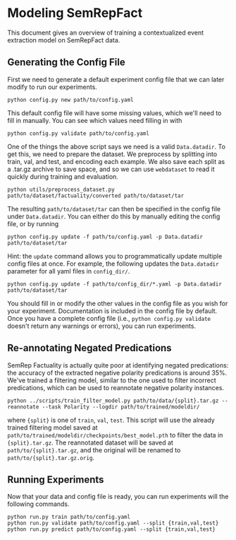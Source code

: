 # Modeling SemRepFact

This document gives an overview of training a contextualized event extraction model on SemRepFact data.

## Generating the Config File

First we need to generate a default experiment config file that we can later modify to run our experiments.

```
python config.py new path/to/config.yaml
```

This default config file will have some missing values, which we'll need to fill in manually. You can see which
values need filling in with

```
python config.py validate path/to/config.yaml
```

One of the things the above script says we need is a valid `Data.datadir`.
To get this, we need to prepare the dataset. We preprocess by splitting into train, val, and test, and
encoding each example. We also save each split as a .tar.gz archive to save space, and so we can
use `webdataset` to read it quickly during training and evaluation.

```
python utils/preprocess_dataset.py path/to/dataset/factuality/converted path/to/dataset/tar
```

The resulting `path/to/dataset/tar` can then be specified in the config file under `Data.datadir`.
You can either do this by manually editing the config file, or by running

```
python config.py update -f path/to/config.yaml -p Data.datadir path/to/dataset/tar
```

Hint: the `update` command allows you to programmatically update multiple config files at once. For example,
the following updates the `Data.datadir` parameter for all yaml files in `config_dir/`.

```
python config.py update -f path/to/config_dir/*.yaml -p Data.datadir path/to/dataset/tar
```

You should fill in or modify the other values in the config file as you wish for your experiment.
Documentation is included in the config file by default. Once you have a complete config file
(i.e., `python config.py validate` doesn't return any warnings or errors), you can run experiments.

## Re-annotating Negated Predications

SemRep Factuality is actually quite poor at identifying negated predications: the accuracy of the extracted negative
polarity predications is around 35%. We've trained a filtering model, similar to the one used to filter incorrect
predications, which can be used to reannotate negative polarity instances.

```
python ../scripts/train_filter_model.py path/to/data/{split}.tar.gz --reannotate --task Polarity --logdir path/to/trained/modeldir/
```

where `{split}` is one of `train`, `val`, `test`. This script will use the already trained filtering model saved at
`path/to/trained/modeldir/checkpoints/best_model.pth` to filter the data in `{split}.tar.gz`.
The reannotated dataset will be saved at `path/to/{split}.tar.gz`, and the original will be renamed to
`path/to/{split}.tar.gz.orig`.


## Running Experiments

Now that your data and config file is ready, you can run experiments will the following commands.

```
python run.py train path/to/config.yaml
python run.py validate path/to/config.yaml --split {train,val,test}
python run.py predict path/to/config.yaml --split {train,val,test}
```
